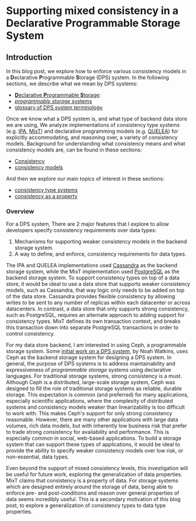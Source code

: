 # Supporting mixed consistency in a Declarative Programmable Storage System

## Introduction
In this blog post, we explore how to enforce various consistency models in a **D**eclarative
**P**rogrammable **S**torage (DPS) system. In the following sections, we describe what we mean by
DPS systems:

* [**D**eclarative **P**rogrammable **S**torage](declarative-programmable-storage/index.md):
* [*programmable storage* systems](declarative-programmable-storage/programmable-storage.md)
* [glossary of DPS system terminology](declarative-programmable-storage/glossary.md)

Once we know what a DPS system is, and what type of backend data store we are using, We analyze
implementations of consistency type systems (e.g. [IPA][ipa-paper], [MixT][mixt-paper]) and
declarative programming models (e.g. [QUELEA][quelea-paper]) for explicitly accommodating, and
reasoning over, a variety of consistency models. Background for understanding what consistency
means and what consistency models are, can be found in these sections:

* [Consistency](consistency/index.md)
* [consistency models](consistency/consistency-models.md)

And then we explore our main topics of interest in these sections:

* [consistency type systems](consistency/consistency-type-systems.md)
* [consistency as a property](consistency/consistency-as-a-property.md)

### Overview
For a DPS system, There are 2 major features that I explore to allow developers specify
consistency requirements over data types:
1. Mechanisms for supporting weaker consistency models in the backend storage system.
2. A way to define, and enforce, consistency requirements for data types.

The IPA and QUELEA implementations used [Cassandra][cassandra-datastore] as the backend storage
system, while the MixT implementation used [PostgreSQL][postgres-dbms] as the backend storage
system. To support consistency types on top of a data store, it would be ideal to use a data store
that supports weaker consistency models, such as Cassandra, that way logic only needs to be added
on top of the data store. Cassandra provides flexible consistency by allowing writes to be sent to
any number of replicas within each datacenter or across datacenters. In contrast, a data store that
only supports strong consistency, such as PostgreSQL, requires an alternate approach to adding
support for consistency types. MixT defines its own transaction context, and breaks this
transaction down into separate PostgreSQL transactions in order to control consistency.

For my data store backend, I am interested in using Ceph, a programmable storage system. Some
[initial work on a DPS system][noah-dissertation], by Noah Watkins, uses Ceph as the backend
storage system for designing a DPS system. In general, the purpose of DPS systems is to address
maintainability and expressiveness of *programmable storage* systems using declarative languages.
For traditional storage systems, strong consistency is a must. Although Ceph is a distributed,
large-scale storage system, Ceph was designed to fill the role of traditional storage systems as
reliable, durable storage. This expectation is common (and preferred) for many applications,
especially scientific applications, where the complexity of distributed systems and consistency
models weaker than linearizability is too difficult to work with. This makes Ceph's support for
only strong consistency reasonable. However, there are many other applications with large data
volumes, rich data models, but with inherently low business risk that prefer to trade strong
consistency for availability and performance. This is especially common in social, web-based
applications. To build a storage system that can support these types of applications, it would be
ideal to provide the ability to specify weaker consistency models over low risk, or non-essential,
data types.

Even beyond the support of mixed consistency levels, this investigation will be useful for future
work, exploring the generalization of data properties. MixT claims that consistency is a property
of data. For storage systems which are designed entirely around the storage of data, being able to
enforce pre- and post-conditions and reason over general properties of data seems incredibly
useful. This is a secondary motivation of this blog post, to explore a generalization of
consistency types to data type properties.

[ipa-paper]: https://homes.cs.washington.edu/~luisceze/publications/ipa-socc16.pdf
[mixt-paper]: http://www.cs.cornell.edu/andru/papers/mixt/mixt.pdf
[quelea-paper]: http://kcsrk.info/papers/quelea_pldi15.pdf
[noah-dissertation]: https://cloudfront.escholarship.org/dist/prd/content/qt72n6c5kq/qt72n6c5kq.pdf?t=pcfodf

[cassandra-datastore]: http://cassandra.apache.org/
[postgres-dbms]: https://www.postgresql.org/docs/9.4/release-9-4.html

[hacky-comment-1]: reason_about_consistency_from_a_dataflow_perspective.
